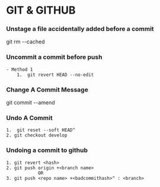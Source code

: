 #	GIT & GITHUB

### Unstage a file accidentally added before a commit
 git rm --cached <filename>

### Uncommit a commit before push
	- Method 1
		1.  git revert HEAD --no-edit
### Change A Commit Message
 git commit --amend

### Undo A Commit
	1.  git reset --soft HEAD^
	2. git checkout develop
	
### Undoing a commit to github
	1. git revert <hash>
	2. git push origin +<branch name>
	 			OR
	3. git push <repo name> +<badcommithash>^ : <branch>